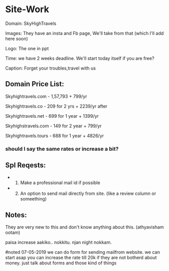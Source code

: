 # Site-Work

Domain: SkyHighTravels

Images: They have an insta and Fb page, We'll take from that (which I'll add here soon)

Logo: The one in ppt

Time: we have 2 weeks deadline. We'll start today itself if you are free?

Caption: Forget your troubles,travel with us

## Domain Price List:

Skyhightravels.com - 
1,57,793 + 799/yr

Skyhightravels.co - 
209 for 2 yrs + 2239/yr after

Skyhightravels.net -
699 for 1 year + 1399/yr

Skyhighstravels.com -
149 for 2 year + 799/yr

Skyhightravels.tours -
688 for 1 year + 4826/yr
### should I say the same rates or increase a bit?

## Spl Reqests:

- 1. Make a professional mail id if possible
- 2. An option to send mail directly from site. (like a review column or someething)

## Notes:

They are very new to this and don't know anything about this.
(athyavisham ootam)

paisa increase aakiko.. nokkitu. njan night nokkam.


#noted 07-05-2019
we can do form for sending mailfrom website. we can start asap
you can increase the rate till 20k if they are not botherd about money. just talk about forms and those kind of things
